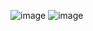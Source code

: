 ![image](https://github.com/Dharmateja180/T2S_S2T/assets/106651499/c3761deb-bfa3-4588-92e9-c5a9038121e0)
![image](https://github.com/Dharmateja180/T2S_S2T/assets/106651499/0ae0628d-e10d-4a5e-819f-8d871f0b6292)
